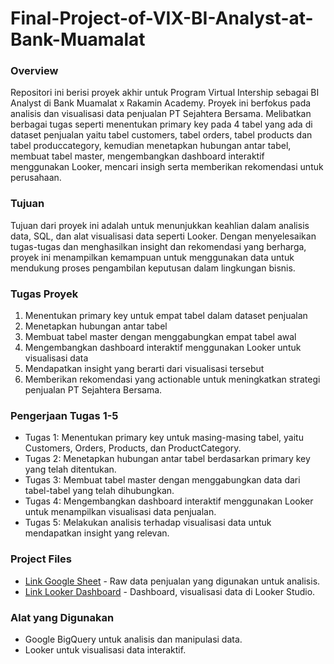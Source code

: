 # Final-Project-of-VIX-BI-Analyst-at-Bank-Muamalat

### Overview
Repositori ini berisi proyek akhir untuk Program Virtual Intership sebagai BI Analyst di Bank Muamalat x Rakamin Academy. Proyek ini berfokus pada analisis dan visualisasi data penjualan PT Sejahtera Bersama. Melibatkan berbagai tugas seperti menentukan primary key pada 4 tabel yang ada di dataset penjualan yaitu tabel customers, tabel orders, tabel products dan tabel produccategory, kemudian menetapkan hubungan antar tabel, membuat tabel master, mengembangkan dashboard interaktif menggunakan Looker, mencari insigh serta memberikan rekomendasi untuk perusahaan.

### Tujuan
Tujuan dari proyek ini adalah untuk menunjukkan keahlian dalam analisis data, SQL, dan alat visualisasi data seperti Looker. Dengan menyelesaikan tugas-tugas dan menghasilkan insight dan rekomendasi yang berharga, proyek ini menampilkan kemampuan untuk menggunakan data untuk mendukung proses pengambilan keputusan dalam lingkungan bisnis.

### Tugas Proyek
1. Menentukan primary key untuk empat tabel dalam dataset penjualan
2. Menetapkan hubungan antar tabel
3. Membuat tabel master dengan menggabungkan empat tabel awal
4. Mengembangkan dashboard interaktif menggunakan Looker untuk visualisasi data
5. Mendapatkan insight yang berarti dari visualisasi tersebut
6. Memberikan rekomendasi yang actionable untuk meningkatkan strategi penjualan PT Sejahtera Bersama.

### Pengerjaan Tugas 1-5
- Tugas 1: Menentukan primary key untuk masing-masing tabel, yaitu Customers, Orders, Products, dan ProductCategory.
- Tugas 2: Menetapkan hubungan antar tabel berdasarkan primary key yang telah ditentukan.
- Tugas 3: Membuat tabel master dengan menggabungkan data dari tabel-tabel yang telah dihubungkan.
- Tugas 4: Mengembangkan dashboard interaktif menggunakan Looker untuk menampilkan visualisasi data penjualan.
- Tugas 5: Melakukan analisis terhadap visualisasi data untuk mendapatkan insight yang relevan.

### Project Files
- [Link Google Sheet](https://docs.google.com/spreadsheets/d/1GI4YFa3cE87rI35UBNYVnAsFaVsaT8HvkpfqrAEzCpg/edit?usp=drive_link) - Raw data penjualan yang digunakan untuk analisis.
- [Link Looker Dashboard](https://lookerstudio.google.com/s/vHJehnkFVRQ) - Dashboard, visualisasi data di Looker Studio.

### Alat yang Digunakan
- Google BigQuery untuk analisis dan manipulasi data.
- Looker untuk visualisasi data interaktif.

